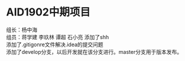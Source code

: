# AID1902中期项目
组长：杨中海  
组员：蒋学建 李玖林 谭超 石小亮 
添加了shh  
添加了.gitigonre文件解决.idea的提交问题  
添加了develop分支，以后开发就在该分支进行。master分支用于版本发布。




